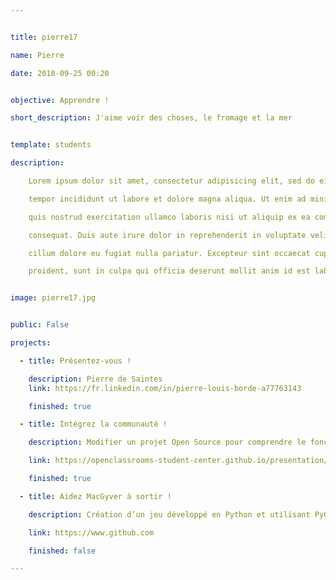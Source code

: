 ```yaml
---


title: pierre17

name: Pierre

date: 2018-09-25 00:20


objective: Apprendre !

short_description: J'aime voir des choses, le fromage et la mer


template: students

description:

    Lorem ipsum dolor sit amet, consectetur adipisicing elit, sed do eiusmod

    tempor incididunt ut labore et dolore magna aliqua. Ut enim ad minim veniam,

    quis nostrud exercitation ullamco laboris nisi ut aliquip ex ea commodo

    consequat. Duis aute irure dolor in reprehenderit in voluptate velit esse

    cillum dolore eu fugiat nulla pariatur. Excepteur sint occaecat cupidatat non

    proident, sunt in culpa qui officia deserunt mollit anim id est laborum.


image: pierre17.jpg


public: False

projects:

  - title: Présentez-vous !

    description: Pierre de Saintes
    link: https://fr.linkedin.com/in/pierre-louis-borde-a77763143

    finished: true

  - title: Intégrez la communauté !

    description: Modifier un projet Open Source pour comprendre le fonctionnement de Git, de Github et des pull requests. 

    link: https://openclassrooms-student-center.github.io/presentation/students/pierre17.md

    finished: true

  - title: Aidez MacGyver à sortir !

    description: Création d’un jeu développé en Python et utilisant PyGame.

    link: https://www.github.com

    finished: false

---
```

